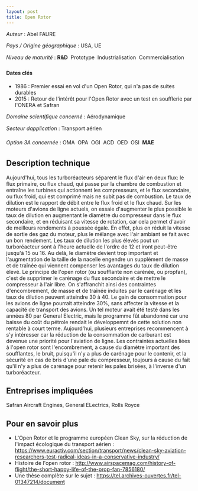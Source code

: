 ```yaml
---
layout: post
title: Open Rotor
---
```


_Auteur_ : Abel FAURE

_Pays / Origine géographique_ : USA, UE


_Niveau de maturité_ : **R&D**  Prototype  Industrialisation  Commercialisation


#### Dates clés
+ 1986 : Premier essai en vol d'un Open Rotor, qui n'a pas de suites durables
+ 2015 : Retour de l'intérêt pour l'Open Rotor avec un test en soufflerie par l'ONERA et Safran


_Domaine scientifique concerné_ : Aérodynamique

_Secteur dapplication_ : Transport aérien


_Option 3A concernée_ : OMA  OPA  OGI  ACD  OED  OSI  **MAE** 

## Description technique
Aujourd'hui, tous les turboréacteurs séparent le flux d'air en deux flux: le flux primaire, ou flux chaud, qui passe par la chambre de combustion et entraîne les turbines qui actionnent les compresseurs, et le flux secondaire, ou flux froid, qui est comprimé mais ne subit pas de combustion. Le taux de dilution est le rapport de débit entre le flux froid et le flux chaud.
Sur les moteurs d'avions de ligne actuels, on essaie d'augmenter le plus possible le taux de dilution en augmentant le diamètre du compresseur dans le flux secondaire, et en réduisant sa vitesse de rotation, car cela permet d'avoir de meilleurs rendements à poussée égale. En effet, plus on réduit la vitesse de sortie des gaz du moteur, plus le mélange avec l'air ambiant se fait avec un bon rendement. Les taux de dilution les plus élevés pout un turboréacteur sont à l'heure actuelle de l'ordre de 12 et iront peut-être jusqu'à 15 ou 16. Au delà, le diamètre devient trop important et l'augmentation de la taille de la nacelle engendre un supplément de masse et de traînée qui viennent compenser les avantages du taux de dilution élevé.
Le principe de l'open rotor (ou soufflante non carénée, ou propfan), c'est de supprimer le carénage du flux secondaire et de mettre le compresseur à l'air libre. On s'affranchit ainsi des contraintes d'encombrement, de masse et de traînée induites par le carénage et les taux de dilution peuvent atteindre 30 à 40. Le gain de consommation pour les avions de ligne pourrait atteindre 30%, sans affecter la vitesse et la capacité de transport des avions. Un tel moteur avait été testé dans les années 80 par General Electric, mais le programme fût abandonné car une baisse du coût du pétrole rendait le développemnt de cette solution non rentable à court terme. Aujourd'hui, plusieurs entreprises recommencent à s'y intéresser car la réduction de la consommation de carburant est devenue une priorité pour l'aviation de ligne.
Les contraintes actuelles liées à l'open rotor sont l'encombrement, à cause du diamètre important des soufflantes, le bruit, puisqu'il n'y a plus de carénage pour le contenir, et la sécurité en cas de bris d'une pale du compresseur, toujours à cause du fait qu'il n'y a plus de carénage pour retenir les pales brisées, à l'inverse d'un turboréacteur.


## Entreprises impliquées
Safran Aircraft Engines, General ELectrics, Rolls Royce

## Pour en savoir plus
+ L'Open Rotor et le programme européen Clean Sky, sur la réduction de l'impact écologique du transport aérien : <https://www.euractiv.com/section/transport/news/clean-sky-aviation-researchers-test-radical-ideas-in-a-conservative-industry/>
+ Histoire de l'open rotor : <http://www.airspacemag.com/history-of-flight/the-short-happy-life-of-the-prop-fan-7856180/>
+ Une thèse complète sur le sujet : <https://tel.archives-ouvertes.fr/tel-01347214/document>
